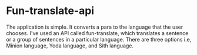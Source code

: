 # Fun-translate-api

The application is simple. It converts a para to the language that the user chooses. I've used an API called fun-translate, which translates a sentence or a group of sentences in a particular language. There are three options i.e, Minion language, Yoda language, and Sith language.
